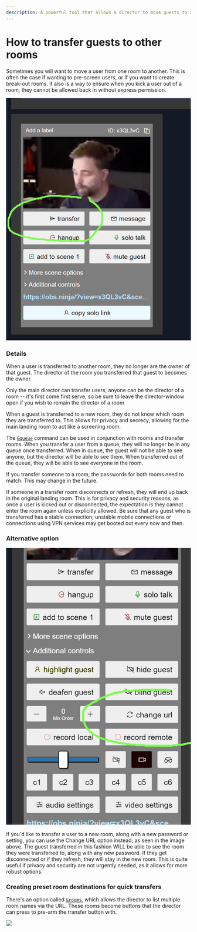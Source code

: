 ```yaml
---
description: A powerful tool that allows a director to move guests to a different room
---
```


# How to transfer guests to other rooms

Sometimes you will want to move a user from one room to another. This is often the case if wanting to pre-screen users, or if you want to create break-out rooms. It also is a way to ensure when you kick a user out of a room, they cannot be allowed back in without express permission.

![The transfer room button appears as an option for each guest](<../../.gitbook/assets/image (2) (1) (1) (1) (1) (1) (1) (1) (1) (1) (1) (1) (1) (1) (1) (1) (1) (1) (1) (1) (1) (1) (1) (1).png>)

### Details

When a user is transferred to another room, they no longer are the owner of that guest. The director of the room you transferred that guest to becomes the owner.

Only the main director can transfer users; anyone can be the director of a room -- it's first come first serve, so be sure to leave the director-window open if you wish to remain the director of a room

When a guest is transferred to a new room, they do not know which room they are transferred to. This allows for privacy and secrecy, allowing for the main landing room to act like a screening room.

The [`&queue`](../../general-settings/queue.md) command can be used in conjunction with rooms and transfer rooms. When you transfer a user from a queue, they will no longer be in any queue once transferred. When in queue, the guest will not be able to see anyone, but the director will be able to see them. When transferred out of the queue, they will be able to see everyone in the room.

If you transfer someone to a room, the passwords for both rooms need to match. This may change in the future.

If someone in a transfer room disconnects or refresh, they will end up back in the original landing room. This is for privacy and security reasons, as once a user is kicked out or disconnected, the expectation is they cannot enter the room again unless explicitly allowed. Be sure that any guest who is transferred has a stable connection; unstable mobile connections or connections using VPN services may get booted out every now and then.

### Alternative option

![An alternative to the transfer feature is the change URL function.](<../../.gitbook/assets/image (3) (1) (1) (1) (1) (1) (1) (1) (1) (1) (1) (1) (1) (1) (1).png>)

If you'd like to transfer a user to a new room, along with a new password or setting, you can use the Change URL option instead; as seen in the image above. The guest transferred in this fashion WILL be able to see the room they were transferred to, along with any new password. If they get disconnected or if they refresh, they will stay in the new room. This is quite useful if privacy and security are not urgently needed, as it allows for more robust options.

### Creating preset room destinations for quick transfers

There's an option called [`&rooms`](../../director-settings/rooms.md), which allows the director to list multiple room names via the URL. These rooms become buttons that the director can press to pre-arm the transfer button with.&#x20;

![](<../../.gitbook/assets/image (130) (1).png>)
